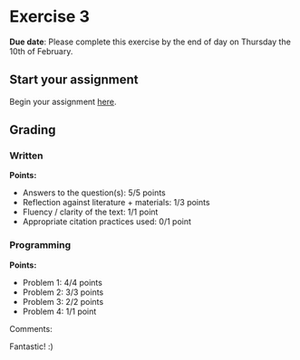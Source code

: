 # Exercise 3

**Due date**: Please complete this exercise by the end of day on Thursday the 10th of February.
  
## Start your assignment

Begin your assignment [here](Exercise-3.ipynb).

## Grading

### Written

**Points:**

- Answers to the question(s): 5/5 points
- Reflection against literature + materials: 1/3 points
- Fluency / clarity of the text: 1/1 point
- Appropriate citation practices used: 0/1 point

### Programming

**Points:**

- Problem 1: 4/4 points
- Problem 2: 3/3 points
- Problem 3: 2/2 points
- Problem 4: 1/1 point

Comments:

Fantastic! :)



